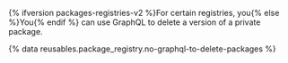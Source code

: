 {% ifversion packages-registries-v2 %}For certain registries, you{% else %}You{% endif %} can use GraphQL to delete a version of a private package.

{% data reusables.package_registry.no-graphql-to-delete-packages %}
